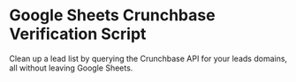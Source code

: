 # Google Sheets Crunchbase Verification Script
Clean up a lead list by querying the Crunchbase API for your leads domains, all without leaving Google Sheets.
